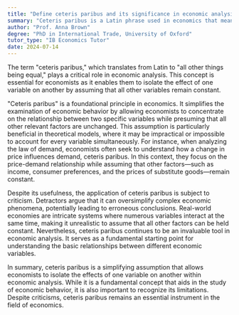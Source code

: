 ```yaml
---
title: "Define ceteris paribus and its significance in economic analysis"
summary: "Ceteris paribus is a Latin phrase used in economics that means all other things being equal. It is significant in economic analysis as it allows economists to isolate the impact of one variable on another."
author: "Prof. Anna Brown"
degree: "PhD in International Trade, University of Oxford"
tutor_type: "IB Economics Tutor"
date: 2024-07-14
---
```


The term "ceteris paribus," which translates from Latin to "all other things being equal," plays a critical role in economic analysis. This concept is essential for economists as it enables them to isolate the effect of one variable on another by assuming that all other variables remain constant.

"Ceteris paribus" is a foundational principle in economics. It simplifies the examination of economic behavior by allowing economists to concentrate on the relationship between two specific variables while presuming that all other relevant factors are unchanged. This assumption is particularly beneficial in theoretical models, where it may be impractical or impossible to account for every variable simultaneously. For instance, when analyzing the law of demand, economists often seek to understand how a change in price influences demand, ceteris paribus. In this context, they focus on the price-demand relationship while assuming that other factors—such as income, consumer preferences, and the prices of substitute goods—remain constant.

Despite its usefulness, the application of ceteris paribus is subject to criticism. Detractors argue that it can oversimplify complex economic phenomena, potentially leading to erroneous conclusions. Real-world economies are intricate systems where numerous variables interact at the same time, making it unrealistic to assume that all other factors can be held constant. Nevertheless, ceteris paribus continues to be an invaluable tool in economic analysis. It serves as a fundamental starting point for understanding the basic relationships between different economic variables.

In summary, ceteris paribus is a simplifying assumption that allows economists to isolate the effects of one variable on another within economic analysis. While it is a fundamental concept that aids in the study of economic behavior, it is also important to recognize its limitations. Despite criticisms, ceteris paribus remains an essential instrument in the field of economics.
    